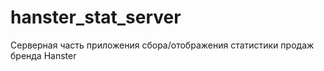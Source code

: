 # hanster_stat_server
Серверная часть приложения сбора/отображения статистики продаж бренда Hanster
